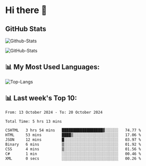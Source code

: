 # Hi there 👋

## GitHub Stats
![Github-Stats](https://github-readme-stats-sigma-five.vercel.app/api?username=ltorson&show_icons=true&theme=radical&count_private=true&show=reviews,discussions_started,discussions_answered,prs_merged,prs_merged_percentage)

![GitHub-Stats](https://github-readme-stats.vercel.app/api/wakatime?username=LeeTorson&theme=synthwave&size_weight=0.5&count_weight=0.5&title_color=36F9F6&langs_count=10&count_private=true)

## 📊 My Most Used Languages:
![Top-Langs](https://github-readme-stats-sigma-five.vercel.app/api/top-langs/?username=LTorson&layout=compact&langs_count=10)


## 📊 Last week's Top 10:
<!--START_SECTION:waka-->

```txt
From: 13 October 2024 - To: 20 October 2024

Total Time: 5 hrs 13 mins

CSHTML   3 hrs 54 mins   ██████████████████▓░░░░░░   74.77 %
HTML     53 mins         ████▒░░░░░░░░░░░░░░░░░░░░   17.06 %
JSON     12 mins         █░░░░░░░░░░░░░░░░░░░░░░░░   03.97 %
Binary   6 mins          ▒░░░░░░░░░░░░░░░░░░░░░░░░   01.92 %
CSS      4 mins          ▒░░░░░░░░░░░░░░░░░░░░░░░░   01.56 %
C#       1 min           ░░░░░░░░░░░░░░░░░░░░░░░░░   00.46 %
XML      0 secs          ░░░░░░░░░░░░░░░░░░░░░░░░░   00.26 %
```

<!--END_SECTION:waka-->
